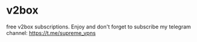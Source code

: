 # v2box
free v2box subscriptions. Enjoy and don't forget to subscribe my telegram channel: https://t.me/supreme_vpns
